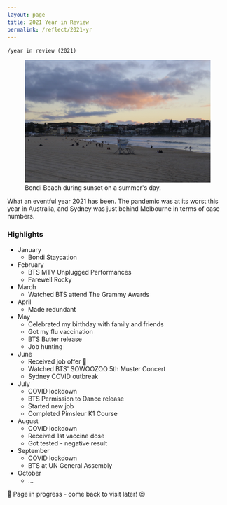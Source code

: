 ```yaml
---
layout: page
title: 2021 Year in Review
permalink: /reflect/2021-yr
---
```


`/year in review (2021)`

<figure>
<img src="/assets/2021-01-bondi-1.jpg" alt="Bondi Beach during sunset">
<figcaption>Bondi Beach during sunset on a summer's day.</figcaption>
</figure>

What an eventful year 2021 has been. The pandemic was at its worst this year in Australia, and Sydney was just behind Melbourne in terms of case numbers. 


### Highlights

- January
  - Bondi Staycation
- February
  - BTS MTV Unplugged Performances
  - Farewell Rocky
- March
  - Watched BTS attend The Grammy Awards
- April
  - Made redundant
- May
  - Celebrated my birthday with family and friends
  - Got my flu vaccination
  - BTS Butter release
  - Job hunting
- June
  - Received job offer 🎉
  - Watched BTS' SOWOOZOO 5th Muster Concert
  - Sydney COVID outbreak
- July
  - COVID lockdown
  - BTS Permission to Dance release
  - Started new job
  - Completed Pimsleur K1 Course
- August
  - COVID lockdown
  - Received 1st vaccine dose
  - Got tested - negative result
- September
  - COVID lockdown
  - BTS at UN General Assembly
- October
  - ...

🚧 Page in progress - come back to visit later! 😉 

<style>
  .wrapper {
    max-width: 58em;
  }
</style>